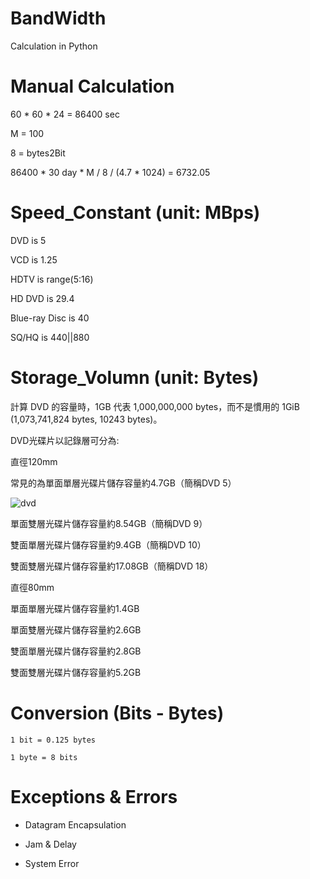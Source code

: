# BandWidth
Calculation in Python

# Manual Calculation

  60 * 60 * 24 = 86400 sec
  
  M = 100
  
  8 = bytes2Bit

  86400 * 30 day * M / 8 / (4.7 * 1024) = 6732.05

# Speed_Constant (unit: MBps)

DVD is 5 

VCD is 1.25

HDTV is range(5:16)

HD DVD is 29.4

Blue-ray Disc is 40

SQ/HQ is 440||880

# Storage_Volumn (unit: Bytes)

計算 DVD 的容量時，1GB 代表 1,000,000,000 bytes，而不是慣用的 1GiB (1,073,741,824 bytes, 10243 bytes)。

DVD光碟片以記錄層可分為:

直徑120mm

常見的為單面單層光碟片儲存容量約4.7GB（簡稱DVD 5）

![dvd](https://c.ecimg.tw/items/DCAA08A900A0PXD/000001_1558080744.jpg)

單面雙層光碟片儲存容量約8.54GB（簡稱DVD 9）

雙面單層光碟片儲存容量約9.4GB（簡稱DVD 10）

雙面雙層光碟片儲存容量約17.08GB（簡稱DVD 18）

直徑80mm

單面單層光碟片儲存容量約1.4GB

單面雙層光碟片儲存容量約2.6GB

雙面單層光碟片儲存容量約2.8GB

雙面雙層光碟片儲存容量約5.2GB

# Conversion (Bits - Bytes)

    1 bit = 0.125 bytes
    
    1 byte = 8 bits
    
# Exceptions & Errors

* Datagram Encapsulation

* Jam & Delay

* System Error

